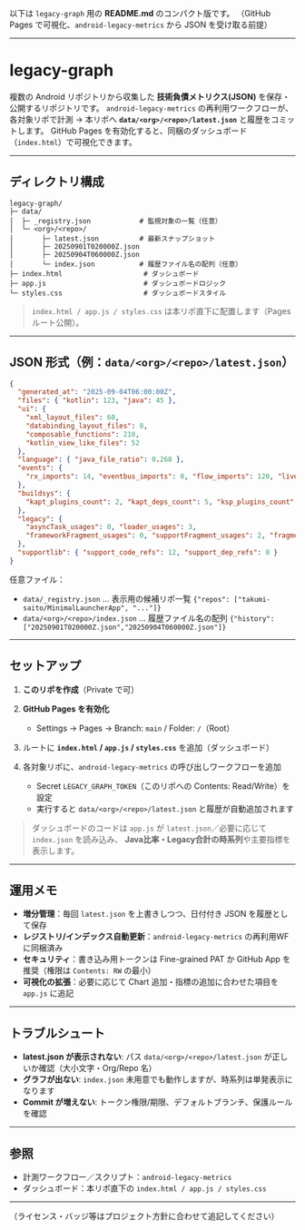 以下は `legacy-graph` 用の **README.md** のコンパクト版です。
（GitHub Pages で可視化、`android-legacy-metrics` から JSON を受け取る前提）

---

# legacy-graph

複数の Android リポジトリから収集した **技術負債メトリクス(JSON)** を保存・公開するリポジトリです。
`android-legacy-metrics` の再利用ワークフローが、各対象リポで計測 → 本リポへ **`data/<org>/<repo>/latest.json`** と履歴をコミットします。
GitHub Pages を有効化すると、同梱のダッシュボード（`index.html`）で可視化できます。

---

## ディレクトリ構成

```
legacy-graph/
├─ data/
│  ├─ _registry.json            # 監視対象の一覧（任意）
│  └─ <org>/<repo>/
│       ├─ latest.json          # 最新スナップショット
│       ├─ 20250901T020000Z.json
│       ├─ 20250904T060000Z.json
│       └─ index.json           # 履歴ファイル名の配列（任意）
├─ index.html                    # ダッシュボード
├─ app.js                        # ダッシュボードロジック
└─ styles.css                    # ダッシュボードスタイル
```

> `index.html / app.js / styles.css` は本リポ直下に配置します（Pages ルート公開）。

---

## JSON 形式（例：`data/<org>/<repo>/latest.json`）

```json
{
  "generated_at": "2025-09-04T06:00:00Z",
  "files": { "kotlin": 123, "java": 45 },
  "ui": {
    "xml_layout_files": 60,
    "databinding_layout_files": 8,
    "composable_functions": 210,
    "kotlin_view_like_files": 52
  },
  "language": { "java_file_ratio": 0.268 },
  "events": {
    "rx_imports": 14, "eventbus_imports": 0, "flow_imports": 120, "livedata_imports": 18
  },
  "buildsys": {
    "kapt_plugins_count": 2, "kapt_deps_count": 5, "ksp_plugins_count": 1, "dataBinding_enabled_modules": 1
  },
  "legacy": {
    "asyncTask_usages": 0, "loader_usages": 3,
    "frameworkFragment_usages": 0, "supportFragment_usages": 2, "fragmentXml_tags": 6
  },
  "supportlib": { "support_code_refs": 12, "support_dep_refs": 0 }
}
```

任意ファイル：

* `data/_registry.json` … 表示用の候補リポ一覧
  `{"repos": ["takumi-saito/MinimalLauncherApp", "..."]}`
* `data/<org>/<repo>/index.json` … 履歴ファイル名の配列
  `{"history": ["20250901T020000Z.json","20250904T060000Z.json"]}`

---

## セットアップ

1. **このリポを作成**（Private で可）
2. **GitHub Pages を有効化**

   * Settings → Pages → Branch: `main` / Folder: `/`（Root）
3. ルートに **`index.html` / `app.js` / `styles.css`** を追加（ダッシュボード）
4. 各対象リポに、`android-legacy-metrics` の呼び出しワークフローを追加

   * Secret `LEGACY_GRAPH_TOKEN`（このリポへの Contents: Read/Write）を設定
   * 実行すると `data/<org>/<repo>/latest.json` と履歴が自動追加されます

> ダッシュボードのコードは `app.js` が `latest.json`／必要に応じて `index.json` を読み込み、
> **Java比率・Legacy合計の時系列**や主要指標を表示します。

---

## 運用メモ

* **増分管理**：毎回 `latest.json` を上書きしつつ、日付付き JSON を履歴として保存
* **レジストリ/インデックス自動更新**：`android-legacy-metrics` の再利用WFに同梱済み
* **セキュリティ**：書き込み用トークンは Fine-grained PAT か GitHub App を推奨（権限は `Contents: RW` の最小）
* **可視化の拡張**：必要に応じて Chart 追加・指標の追加に合わせた項目を `app.js` に追記

---

## トラブルシュート

* **latest.json が表示されない**: パス `data/<org>/<repo>/latest.json` が正しいか確認（大小文字・Org/Repo 名）
* **グラフが出ない**: `index.json` 未用意でも動作しますが、時系列は単発表示になります
* **Commit が増えない**: トークン権限/期限、デフォルトブランチ、保護ルールを確認

---

## 参照

* 計測ワークフロー／スクリプト：`android-legacy-metrics`
* ダッシュボード：本リポ直下の `index.html / app.js / styles.css`

---

（ライセンス・バッジ等はプロジェクト方針に合わせて追記してください）
